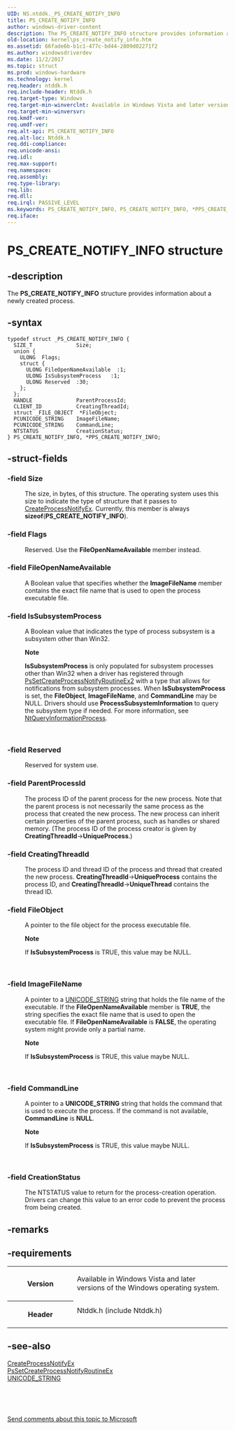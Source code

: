 ```yaml
---
UID: NS.ntddk._PS_CREATE_NOTIFY_INFO
title: PS_CREATE_NOTIFY_INFO
author: windows-driver-content
description: The PS_CREATE_NOTIFY_INFO structure provides information about a newly created process.
old-location: kernel\ps_create_notify_info.htm
ms.assetid: 66fade6b-b1c1-477c-bd44-2809d02271f2
ms.author: windowsdriverdev
ms.date: 11/2/2017
ms.topic: struct
ms.prod: windows-hardware
ms.technology: kernel
req.header: ntddk.h
req.include-header: Ntddk.h
req.target-type: Windows
req.target-min-winverclnt: Available in Windows Vista and later versions of the Windows operating system.
req.target-min-winversvr: 
req.kmdf-ver: 
req.umdf-ver: 
req.alt-api: PS_CREATE_NOTIFY_INFO
req.alt-loc: Ntddk.h
req.ddi-compliance: 
req.unicode-ansi: 
req.idl: 
req.max-support: 
req.namespace: 
req.assembly: 
req.type-library: 
req.lib: 
req.dll: 
req.irql: PASSIVE_LEVEL
ms.keywords: PS_CREATE_NOTIFY_INFO, PS_CREATE_NOTIFY_INFO, *PPS_CREATE_NOTIFY_INFO
req.iface: 
---
```


# PS_CREATE_NOTIFY_INFO structure



## -description
<p>The <b>PS_CREATE_NOTIFY_INFO</b> structure provides information about a newly created process.</p>


## -syntax

````
typedef struct _PS_CREATE_NOTIFY_INFO {
  SIZE_T              Size;
  union {
    ULONG  Flags;
    struct {
      ULONG FileOpenNameAvailable  :1;
      ULONG IsSubsystemProcess   :1;
      ULONG Reserved  :30;
    };
  };
  HANDLE              ParentProcessId;
  CLIENT_ID           CreatingThreadId;
  struct _FILE_OBJECT  *FileObject;
  PCUNICODE_STRING    ImageFileName;
  PCUNICODE_STRING    CommandLine;
  NTSTATUS            CreationStatus;
} PS_CREATE_NOTIFY_INFO, *PPS_CREATE_NOTIFY_INFO;
````


## -struct-fields
<dl>

### -field <b>Size</b>

<dd>
<p>The size, in bytes, of this structure. The operating system uses this size to indicate the type of structure that it passes to <a href="kernel.createprocessnotifyex">CreateProcessNotifyEx</a>. Currently, this member is always <b>sizeof</b>(<b>PS_CREATE_NOTIFY_INFO</b>).</p>
</dd>

### -field <b>Flags</b>

<dd>
<p>Reserved. Use the <b>FileOpenNameAvailable</b> member instead. </p>
</dd>

### -field <b>FileOpenNameAvailable</b>

<dd>
<p>A Boolean value that specifies whether the <b>ImageFileName</b> member contains the exact file name that is used to open the process executable file.</p>
</dd>

### -field <b>IsSubsystemProcess </b>

<dd>
<p>A Boolean value that indicates the type of process subsystem is a subsystem other than Win32. </p>
<div class="alert"><b>Note</b>  <p class="note"><b>IsSubsystemProcess</b> is only populated for subsystem processes other than Win32 when a driver has registered through <a href="https://msdn.microsoft.com/library/windows/hardware/mt805891">PsSetCreateProcessNotifyRoutineEx2</a> with a type that allows for notifications from subsystem processes.  When <b>IsSubsystemProcess</b> is set, the <b>FileObject</b>, <b>ImageFileName</b>, and <b>CommandLine</b> may be NULL.  Drivers should use <b>ProcessSubsystemInformation</b> to query the subsystem type if needed. 
For more information, see <a href="base.ntqueryinformationprocess">NtQueryInformationProcess</a>.</p>
</div>
<div> </div>
</dd>

### -field <b>Reserved</b>

<dd>
<p>Reserved for system use.</p>
</dd>

### -field <b>ParentProcessId</b>

<dd>
<p>The process ID of the parent process for the new process. Note that the parent process is not necessarily the same process as the process that created the new process. The new process can inherit certain properties of the parent process, such as handles or shared memory. (The process ID of the process creator is given by <b>CreatingThreadId</b>-&gt;<b>UniqueProcess</b>.)</p>
</dd>

### -field <b>CreatingThreadId</b>

<dd>
<p>The process ID and thread ID of the process and thread that created the new process. <b>CreatingThreadId</b>-&gt;<b>UniqueProcess</b> contains the process ID, and <b>CreatingThreadId</b>-&gt;<b>UniqueThread</b> contains the thread ID.</p>
</dd>

### -field <b>FileObject</b>

<dd>
<p>A pointer to the file object for the process executable file. </p>
<div class="alert"><b>Note</b>  <p class="note">If <b>IsSubsystemProcess</b> is TRUE, this value may be NULL. </p>
</div>
<div> </div>
</dd>

### -field <b>ImageFileName</b>

<dd>
<p>A pointer to a <a href="https://msdn.microsoft.com/library/windows/hardware/ff564879">UNICODE_STRING</a> string that holds the file name of the executable. If the <b>FileOpenNameAvailable</b> member is <b>TRUE</b>, the string specifies the exact file name that is used to open the executable file. If <b>FileOpenNameAvailable</b> is <b>FALSE</b>, the operating system might provide only a partial name.</p>
<div class="alert"><b>Note</b>  <p class="note">If <b>IsSubsystemProcess</b> is TRUE, this value maybe NULL. </p>
</div>
<div> </div>
</dd>

### -field <b>CommandLine</b>

<dd>
<p>A pointer to a <b>UNICODE_STRING</b> string that holds the command that is used to execute the process. If the command is not available, <b>CommandLine</b> is <b>NULL</b>.</p>
<div class="alert"><b>Note</b>  <p class="note">If <b>IsSubsystemProcess</b> is TRUE, this value maybe NULL. </p>
</div>
<div> </div>
</dd>

### -field <b>CreationStatus</b>

<dd>
<p>The NTSTATUS value to return for the process-creation operation. Drivers can change this value to an error code to prevent the process from being created.</p>
</dd>
</dl>

## -remarks


## -requirements
<table>
<tr>
<th width="30%">
<p>Version</p>
</th>
<td width="70%">
<p>Available in Windows Vista and later versions of the Windows operating system.</p>
</td>
</tr>
<tr>
<th width="30%">
<p>Header</p>
</th>
<td width="70%">
<dl>
<dt>Ntddk.h (include Ntddk.h)</dt>
</dl>
</td>
</tr>
</table>

## -see-also
<dl>
<dt>
<a href="kernel.createprocessnotifyex">CreateProcessNotifyEx</a>
</dt>
<dt>
<a href="https://msdn.microsoft.com/library/windows/hardware/ff559953">PsSetCreateProcessNotifyRoutineEx</a>
</dt>
<dt>
<a href="https://msdn.microsoft.com/library/windows/hardware/ff564879">UNICODE_STRING</a>
</dt>
</dl>
<p> </p>
<p> </p>
<p><a href="mailto:wsddocfb@microsoft.com?subject=Documentation%20feedback [kernel\kernel]:%20PS_CREATE_NOTIFY_INFO structure%20 RELEASE:%20(11/2/2017)&amp;body=%0A%0APRIVACY STATEMENT%0A%0AWe use your feedback to improve the documentation. We don't use your email address for any other purpose, and we'll remove your email address from our system after the issue that you're reporting is fixed. While we're working to fix this issue, we might send you an email message to ask for more info. Later, we might also send you an email message to let you know that we've addressed your feedback.%0A%0AFor more info about Microsoft's privacy policy, see http://privacy.microsoft.com/en-us/default.aspx." title="Send comments about this topic to Microsoft">Send comments about this topic to Microsoft</a></p>
